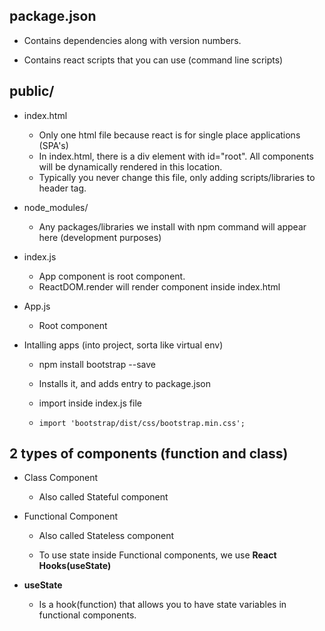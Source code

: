 ## package.json

- Contains dependencies along with version numbers.

- Contains react scripts that you can use (command line scripts)

## public/

- index.html
    -   Only one html file because react is for single place applications (SPA's)
    -   In index.html, there is a div element with id="root". All components will be dynamically 
    rendered in this location.
    -   Typically you never change this file, only adding scripts/libraries to header tag.

- node_modules/
    -   Any packages/libraries we install with npm command will appear here (development purposes)

- index.js
    -   App component is root component.
    -   ReactDOM.render will render component inside index.html

- App.js
    -   Root component


- Intalling apps (into project, sorta like virtual env)

    -   npm install bootstrap --save

    -   Installs it, and adds entry to package.json

    -   import inside index.js file

    -   ```import 'bootstrap/dist/css/bootstrap.min.css';```


## 2 types of components (function and class)

- Class Component

    -   Also called Stateful component

- Functional Component

    -   Also called Stateless component

    -   To use state inside Functional components, we use **React Hooks(useState)**

-   **useState**

    -   Is a hook(function) that allows you to have state variables in functional components.